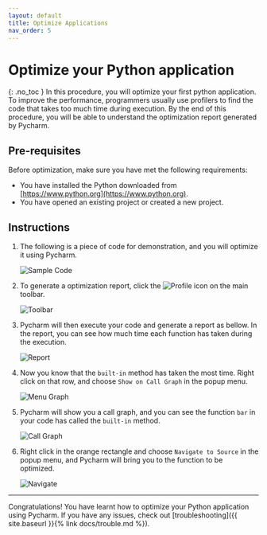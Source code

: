 ```yaml
---
layout: default
title: Optimize Applications
nav_order: 5
---
```


# Optimize your Python application
{: .no_toc }
In this procedure, you will optimize your first python application. To improve the performance, programmers usually use profilers to find the code that takes too much time during execution. By the end of this procedure, you will be able to understand the optimization report generated by Pycharm.

## Pre-requisites
Before optimization, make sure you have met the following requirements:
* You have installed the Python downloaded from [https://www.python.org](https://www.python.org).
* You have opened an existing project or created a new project.

## Instructions
1. The following is a piece of code for demonstration, and you will optimize it using Pycharm.

    ![Sample Code](../../assets/images/docs/profile/code.png "Sample Code")

2. To generate a optimization report, click the ![Profile](../../assets/images/docs/profile/icon.png "Profile") icon on the main toolbar.

    ![Toolbar](../../assets/images/docs/profile/toolbar.png "Toolbar")

3. Pycharm will then execute your code and generate a report as bellow. In the report, you can see how much time each function has taken during the execution.

    ![Report](../../assets/images/docs/profile/report.png "Report")

4. Now you know that the ```built-in``` method has taken the most time. Right click on that row, and choose ```Show on Call Graph``` in the popup menu.

    ![Menu Graph](../../assets/images/docs/profile/menu_graph.png "Menu Graph")

5. Pycharm will show you a call graph, and you can see the function ```bar``` in your code has called the ```built-in``` method.

    ![Call Graph](../../assets/images/docs/profile/call_graph.png "Call Graph")

6. Right click in the orange rectangle and choose ```Navigate to Source``` in the popup menu, and Pycharm will bring you to the function to be optimized.

    ![Navigate](../../assets/images/docs/profile/menu_nav.png "Navigate")

---
Congratulations! You have learnt how to optimize your Python application using Pycharm. If you have any issues, check out [troubleshooting]({{ site.baseurl }}{% link docs/trouble.md %}).
